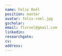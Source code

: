 ```yaml
---
name: Felix Roël
position: master
avatar: felix-roel.jpg
gscholar: 
email: flxroel@gmail.com
linkedin: 
researchgate:
cv:
address:
---
```

